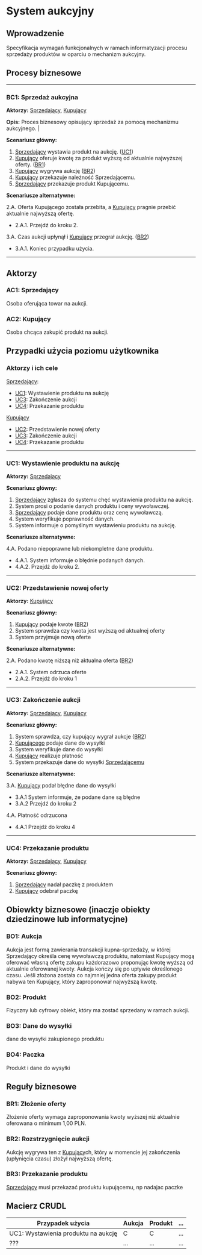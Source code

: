 # System aukcyjny

## Wprowadzenie

Specyfikacja wymagań funkcjonalnych w ramach informatyzacji procesu sprzedaży produktów w oparciu o mechanizm aukcyjny. 

## Procesy biznesowe

---
<a id="bc1"></a>
### BC1: Sprzedaż aukcyjna 

**Aktorzy:** [Sprzedający](#ac1), [Kupujący](#ac2)

**Opis:** Proces biznesowy opisujący sprzedaż za pomocą mechanizmu aukcyjnego. |

**Scenariusz główny:**
1. [Sprzedający](#ac1) wystawia produkt na aukcję. ([UC1](#uc1))
2. [Kupujący](#ac2) oferuje kwotę za produkt wyższą od aktualnie najwyższej oferty. ([BR1](#br1))
3. [Kupujący](#ac2) wygrywa aukcję ([BR2](#br2))
4. [Kupujący](#ac2) przekazuje należność Sprzedającemu.
5. [Sprzedający](#ac1) przekazuje produkt Kupującemu.

**Scenariusze alternatywne:** 

2.A. Oferta Kupującego została przebita, a [Kupujący](#ac2) pragnie przebić aktualnie najwyższą ofertę.
* 2.A.1. Przejdź do kroku 2.

3.A. Czas aukcji upłynął i [Kupujący](#ac2) przegrał aukcję. ([BR2](#br2))
* 3.A.1. Koniec przypadku użycia.

---

## Aktorzy

<a id="ac1"></a>
### AC1: Sprzedający

Osoba oferująca towar na aukcji.

<a id="ac2"></a>
### AC2: Kupujący

Osoba chcąca zakupić produkt na aukcji.


## Przypadki użycia poziomu użytkownika

### Aktorzy i ich cele

[Sprzedający](#ac1):
* [UC1](#uc1): Wystawienie produktu na aukcję
* [UC3](#uc3): Zakończenie aukcji
* [UC4](#uc4): Przekazanie produktu

[Kupujący](#ac2)
* [UC2](#uc2): Przedstawienie nowej oferty
* [UC3](#uc3): Zakończenie aukcji
* [UC4](#uc4): Przekazanie produktu
---
<a id="uc1"></a>
### UC1: Wystawienie produktu na aukcję

**Aktorzy:** [Sprzedający](#ac1)

**Scenariusz główny:**
1. [Sprzedający](#ac1) zgłasza do systemu chęć wystawienia produktu na aukcję.
2. System prosi o podanie danych produktu i ceny wywoławczej.
3. [Sprzedający](#ac1) podaje dane produktu oraz cenę wywoławczą.
4. System weryfikuje poprawność danych.
5. System informuje o pomyślnym wystawieniu produktu na aukcję.

**Scenariusze alternatywne:** 

4.A. Podano niepoprawne lub niekompletne dane produktu.
* 4.A.1. System informuje o błędnie podanych danych.
* 4.A.2. Przejdź do kroku 2.

---

<a id="uc2"></a>
### UC2: Przedstawienie nowej oferty

**Aktorzy:** [Kupujący](#ac2)

**Scenariusz główny:**
1. [Kupujący](#ac2) podaje kwote ([BR2](#br2))
2. System sprawdza czy kwota jest wyższą od aktualnej oferty
3. System przyjmuje nową oferte

**Scenariusze alternatywne:** 

2.A. Podano kwotę niższą niż aktualna oferta ([BR2](#br2))
* 2.A.1. System odrzuca oferte
* 2.A.2. Przejdź do kroku 1

---

<a id="uc3"></a>
### UC3: Zakończenie aukcji

**Aktorzy:** [Sprzedający](#ac1), [Kupujący](#ac2)

**Scenariusz główny:**
1. System sprawdza, czy kupujący wygrał aukcje ([BR2](#br2))
2. [Kupującego](#ac2) podaje dane do wysyłki 
3. System weryfikuje dane do wysyłki 
4. [Kupujący](#ac2) realizuje płatność
5. System przekazuje dane do wysyłki [Sprzedającemu](#ac1)

**Scenariusze alternatywne:**

3.A. [Kupujący](#ac2) podał błędne dane do wysyłki
* 3.A.1 System informuje, że podane dane są błędne
* 3.A.2 Przejdź do kroku 2

4.A. Płatność odrzucona
* 4.A.1 Przejdź do kroku 4
---
<a id="uc4"></a>
### UC4: Przekazanie produktu

**Aktorzy:** [Sprzedający](#ac1), [Kupujący](#ac2)

**Scenariusz główny:**
1. [Sprzedający](#ac1) nadał paczkę z produktem
2. [Kupujący](#ac2) odebrał paczkę


## Obiewkty biznesowe (inaczje obiekty dziedzinowe lub informatycjne)

### BO1: Aukcja

Aukcja jest formą zawierania transakcji kupna-sprzedaży, w której Sprzedający określa cenę wywoławczą produktu, natomiast Kupujący mogą oferować własną ofertę zakupu każdorazowo proponując kwotę wyższą od aktualnie oferowanej kwoty. Aukcja kończy się po upływie określonego czasu. Jeśli złożona została co najmniej jedna oferta zakupy produkt nabywa ten Kupujący, który zaproponował najwyższą kwotę. 

### BO2: Produkt

Fizyczny lub cyfrowy obiekt, który ma zostać sprzedany w ramach aukcji.

### BO3: Dane do wysyłki

dane do wysyłki zakupionego produktu

### BO4: Paczka

Produkt i dane do wysyłki

## Reguły biznesowe

<a id="br1"></a>
### BR1: Złożenie oferty

Złożenie oferty wymaga zaproponowania kwoty wyższej niż aktualnie oferowana o minimum 1,00 PLN.


<a id="br2"></a>
### BR2: Rozstrzygnięcie aukcji

Aukcję wygrywa ten z [Kupujący](#ac2)ch, który w momencie jej zakończenia (upłynięcia czasu) złożył najwyższą ofertę.

<a id="br3"></a>
### BR3: Przekazanie produktu
[Sprzedający](#ac1) musi przekazać produktu kupującemu, np nadajac paczke

## Macierz CRUDL


| Przypadek użycia                                  | Aukcja | Produkt | ... |
| ------------------------------------------------- | ------ | ------- | --- |
| UC1: Wystawienia produktu na aukcję               |    C   |    C    | ... |
| ???                                               |  ...   |  ...    | ... |


